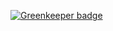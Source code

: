 

[![Greenkeeper badge](https://badges.greenkeeper.io/alexander-heimbuch/podlove-web-player-standalone.svg?token=323bd5d7e94d0271d6cdc43828c9fe8977cef3ee5bf700b8a39db5bc1c8f3704&ts=1521401428814)](https://greenkeeper.io/)